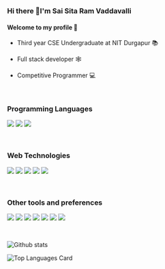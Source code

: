 ### Hi there 👋I'm Sai Sita Ram Vaddavalli

#### Welcome to my profile 🙎️

- Third year CSE Undergraduate at NIT Durgapur 📚

- Full stack developer 🕸️

- Competitive Programmer 💻

</br>

### Programming Languages
<img src='https://img.shields.io/badge/-C%20&%20C++-659ad2?style=flat&logo=c%2B%2B&logoColor=ffffff'> <img src="https://img.shields.io/badge/-JavaScript-eed718?style=flat&logo=javascript&logoColor=ffffff"> <img src="https://img.shields.io/badge/-Python-blue?style=flat&logo=python&logoColor=white"> 


</br>

### Web Technologies
<img src='https://img.shields.io/badge/-ReactJs-61DAFB?logo=react&logoColor=white&style=plastic'> <img src='https://img.shields.io/badge/Redux-593D88?style=plastic&logo=redux&logoColor=white'> <img src='https://img.shields.io/badge/Node.js-43853D?style=plastic&logo=node.js&logoColor=white'> <img src="https://img.shields.io/badge/Express.js-404D59?style=plastic&logo=express&logoColor=white"> <img src='https://img.shields.io/badge/MySQL-00000F?style=plastic&logo=mysql&logoColor=white'>

</br>

### Other tools and preferences
<img src="http://img.shields.io/badge/-Git-F1502F?style=flat&logo=git&logoColor=FFFFFF"> <img src="http://img.shields.io/badge/-Github-000000?style=flat&logo=github&logoColor=FFFFFF"> <img src="http://img.shields.io/badge/-VS%20Code-007ACC?style=flat&logo=visual%20studio%20code&logoColor=white">
<img src='https://img.shields.io/badge/-Ubuntu-%23c64423?style=flat&logo=ubuntu&logoColor=yellow'> <img src="http://img.shields.io/badge/-Heroku-430098?style=flat&logo=heroku&logoColor=white"> <img src="https://img.shields.io/badge/firebase-ffca28?style=plastic&logo=firebase&logoColor=white"> <img src="https://img.shields.io/badge/Postman-FF6C37?style=plastic&logo=Postman&logoColor=white"> 

</br>

![Github stats](https://github-readme-stats.vercel.app/api?username=saisitaram2000&theme=highcontrast&show_icons=true&count_private=true)

![Top Languages Card](https://github-readme-stats.vercel.app/api/top-langs/?username=saisitaram2000&layout=compact&theme=highcontrast)
